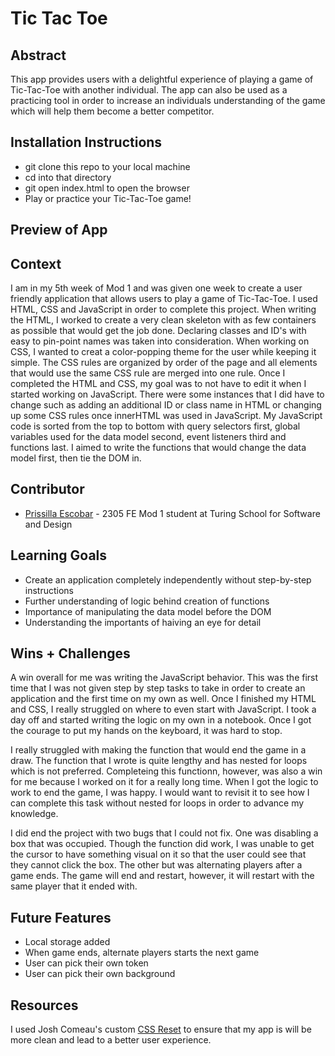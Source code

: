 # Tic Tac Toe

## Abstract
This app provides users with a delightful experience of playing a game of Tic-Tac-Toe with another individual. The app can also be used as a practicing tool in order to increase an individuals understanding of the game which will help them become a better competitor. 

## Installation Instructions
- git clone this repo to your local machine
- cd into that directory
- git open index.html to open the browser
- Play or practice your Tic-Tac-Toe game!

## Preview of App

## Context
I am in my 5th week of Mod 1 and was given one week to create a user friendly application that allows users to play a game of Tic-Tac-Toe. I used HTML, CSS and JavaScript in order to complete this project. When writing the HTML, I worked to create a very clean skeleton with as few containers as possible that would get the job done. Declaring classes and ID's with easy to pin-point names was taken into consideration. When working on CSS, I wanted to creat a color-popping theme for the user while keeping it simple. The CSS rules are organized by order of the page and all elements that would use the same CSS rule are merged into one rule. Once I completed the HTML and CSS, my goal was to not have to edit it when I started working on JavaScript. There were some instances that I did have to change such as adding an additional ID or class name in HTML or changing up some CSS rules once innerHTML was used in JavaScript. My JavaScript code is sorted from the top to bottom with query selectors first, global variables used for the data model second, event listeners third and functions last. I aimed to write the functions that would change the data model first, then tie the DOM in.

## Contributor
- [Prissilla Escobar](https://github.com/prissilla-escobar) - 2305 FE Mod 1 student at Turing School for Software and Design

## Learning Goals
- Create an application completely independently without step-by-step instructions
- Further understanding of logic behind creation of functions
- Importance of manipulating the data model before the DOM
- Understanding the importants of haiving an eye for detail

## Wins + Challenges
A win overall for me was writing the JavaScript behavior. This was the first time that I was not given step by step tasks to take in order to create an application and the first time on my own as well. Once I finished my HTML and CSS, I really struggled on where to even start with JavaScript. I took a day off and started writing the logic on my own in a notebook. Once I got the courage to put my hands on the keyboard, it was hard to stop.

I really struggled with making the function that would end the game in a draw. The function that I wrote is quite lengthy and has nested for loops which is not preferred. Completeing this functionn, however, was also a win for me because I worked on it for a really long time. When I got the logic to work to end the game, I was happy. I would want to revisit it to see how I can complete this task without nested for loops in order to advance my knowledge.

I did end the project with two bugs that I could not fix. One was disabling a box that was occupied. Though the function did work, I was unable to get the cursor to have something visual on it so that the user could see that they cannot click the box. The other but was alternating players after a game ends. The game will end and restart, however, it will restart with the same player that it ended with.

## Future Features
- Local storage added
- When game ends, alternate players starts the next game
- User can pick their own token
- User can pick their own background

## Resources
I used Josh Comeau's custom [CSS Reset](https://www.joshwcomeau.com/css/custom-css-reset/) to ensure that my app is will be more clean and lead to a better user experience.